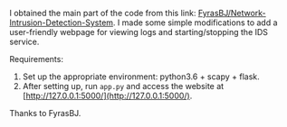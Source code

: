 I obtained the main part of the code from this link: [FyrasBJ/Network-Intrusion-Detection-System](https://github.com/FyrasBJ/Network-Intrusion-Detection-System/tree/master). I made some simple modifications to add a user-friendly webpage for viewing logs and starting/stopping the IDS service. 

Requirements:
1. Set up the appropriate environment: python3.6 + scapy + flask.
2. After setting up, run `app.py` and access the website at [http://127.0.0.1:5000/](http://127.0.0.1:5000/).

Thanks to FyrasBJ.
